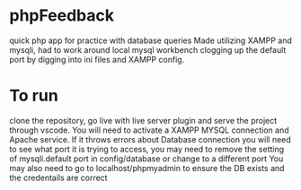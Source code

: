 # phpFeedback
quick php app for practice with database queries
Made utilizing XAMPP and mysqli, had to work around local mysql workbench
clogging up the default port by digging into ini files and XAMPP config.

# To run
clone the repository, go live with live server plugin and serve the project through vscode.
You will need to activate a XAMPP MYSQL connection and Apache service. If it throws errors about
Database connection you will need to see what port it is trying to access, you may need to remove
the setting of mysqli.default port in config/database or change to a different port
You may also need to go to localhost/phpmyadmin to ensure the DB exists and the credentails are correct
